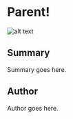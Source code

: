 # Parent!

![alt text](http://example.org/image)

## Summary

Summary goes here.

## Author

Author goes here.

